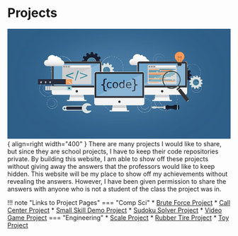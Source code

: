 # Projects
![Generic Pic](../img/ProjectPic.jpg){ align=right width="400" }
There are many projects I would like to share, but since they are school projects, I have to keep their code repositories private. By building this website, I am able to 
show off these projects without giving away the answers that the professors would like to keep hidden. This website will be my place to show off my achievements without
revealing the answers. However, I have been given permission to share the answers with anyone who is not a student of the class the project was in. 

!!! note "Links to Project Pages"
    === "Comp Sci"
        * [Brute Force Project](../Projects/Comp%20Sci%20Projects/BruteForcePage.md)
        * [Call Center Project](../Projects/Comp%20Sci%20Projects/CallCenterProject.md)
        * [Small Skill Demo Project](../Projects/Comp%20Sci%20Projects/ECProject.md)
        * [Sudoku Solver Project](../Projects/Comp%20Sci%20Projects/SudokuSolverPage.md)
        * [Video Game Project](../Projects/Comp%20Sci%20Projects/VideoGameProject.md)
    === "Engineering"
        * [Scale Project](../Projects/Engineering%20Projects/ScaleProject.md)
        * [Rubber Tire Project](../Projects/Engineering%20Projects/TireProject.md)
        * [Toy Project](../Projects/Engineering%20Projects/ToyProject.md)